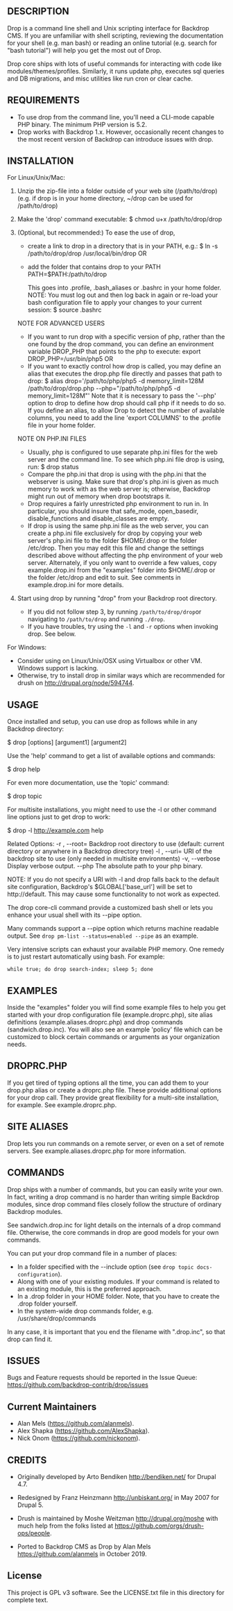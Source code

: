 DESCRIPTION
-----------
Drop is a command line shell and Unix scripting interface for Backdrop CMS.
If you are unfamiliar with shell scripting, reviewing the documentation
for your shell (e.g. man bash) or reading an online tutorial (e.g. search
for "bash tutorial") will help you get the most out of Drop.

Drop core ships with lots of useful commands for interacting with code
like modules/themes/profiles. Similarly, it runs update.php, executes sql
queries and DB migrations, and misc utilities like run cron or clear cache.

REQUIREMENTS
------------
* To use drop from the command line, you'll need a CLI-mode capable PHP
  binary. The minimum PHP version is 5.2.
* Drop works with Backdrop 1.x.  However, occasionally recent changes to the
  most recent version of Backdrop can introduce issues with drop.

INSTALLATION
------------
For Linux/Unix/Mac:
  1. Unzip the zip-file into a folder outside of your web site (/path/to/drop)
     (e.g. if drop is in your home directory, ~/drop can be used for /path/to/drop)
  2. Make the 'drop' command executable:
       $ chmod u+x /path/to/drop/drop
  3. (Optional, but recommended:) To ease the use of drop,
     - create a link to drop in a directory that is in your PATH, e.g.:
       $ ln -s /path/to/drop/drop /usr/local/bin/drop
     OR
     - add the folder that contains drop to your PATH
       PATH=$PATH:/path/to/drop

       This goes into .profile, .bash_aliases or .bashrc in your home folder.
       NOTE:  You must log out and then log back in again or re-load your bash
       configuration file to apply your changes to your current session:
       $ source .bashrc

     NOTE FOR ADVANCED USERS
     - If you want to run drop with a specific version of php, rather than the
       one found by the drop command, you can define an environment variable
       DROP_PHP that points to the php to execute:
       export DROP_PHP=/usr/bin/php5
     OR
     - If you want to exactly control how drop is called, you may define an alias
       that executes the drop.php file directly and passes that path to drop:
       $ alias drop='/path/to/php/php5 -d memory_limit=128M /path/to/drop/drop.php --php="/path/to/php/php5 -d memory_limit=128M"'
       Note that it is necessary to pass the '--php' option to drop to define
       how drop should call php if it needs to do so.
       If you define an alias, to allow Drop to detect the number of available columns,
       you need to add the line 'export COLUMNS' to the .profile file in your
       home folder.

     NOTE ON PHP.INI FILES
     - Usually, php is configured to use separate php.ini files for the web server
       and the command line.  To see which php.ini file drop is using, run:
       $ drop status
     - Compare the php.ini that drop is using with the php.ini that the webserver is
       using.  Make sure that drop's php.ini is given as much memory to work with as
       the web server is; otherwise, Backdrop might run out of memory when drop
       bootstraps it.
     - Drop requires a fairly unrestricted php environment to run in.  In particular,
       you should insure that safe_mode, open_basedir, disable_functions and
       disable_classes are empty.
     - If drop is using the same php.ini file as the web server, you can create
       a php.ini file exclusively for drop by copying your web server's php.ini
       file to the folder $HOME/.drop or the folder /etc/drop.  Then you may edit
       this file and change the settings described above without affecting the
       php environment of your web server.  Alternately, if you only want to
       override a few values, copy example.drop.ini from the "examples" folder
       into $HOME/.drop or the folder /etc/drop and edit to suit.  See comments
       in example.drop.ini for more details.

  4. Start using drop by running "drop" from your Backdrop root directory.

     - If you did not follow step 3, by running `/path/to/drop/drop`or navigating to `/path/to/drop` and running `./drop`.
     - If you have troubles, try using the `-l` and `-r` options when invoking drop. See below.

For Windows:

  - Consider using on Linux/Unix/OSX using Virtualbox or other VM. Windows support is lacking.
  - Otherwise, try to install drop in similar ways which are recommended for drush on
    http://drupal.org/node/594744.

USAGE
-----
Once installed and setup, you can use drop as follows while in
any Backdrop directory:

  $ drop [options] <command> [argument1] [argument2]

Use the 'help' command to get a list of available options and commands:

  $ drop help

For even more documentation, use the 'topic' command:

  $ drop topic

For multisite installations, you might need to use the -l or other command line
options just to get drop to work:

  $ drop -l http://example.com help

Related Options:
  -r <path>, --root=<path>      Backdrop root directory to use
                                (default: current directory or anywhere in a Backdrop directory tree)
  -l <uri> , --uri=<uri>        URI of the backdrop site to use
                                (only needed in multisite environments)
  -v, --verbose                 Display verbose output.
  --php                         The absolute path to your php binary.

NOTE: If you do not specify a URI with -l and drop falls back to the default
site configuration, Backdrop's $GLOBAL['base_url'] will be set to http://default.
This may cause some functionality to not work as expected.

The drop core-cli command provide a customized bash shell or lets you enhance
your usual shell with its --pipe option.

Many commands support a --pipe option which returns machine readable output. See
`drop pm-list --status=enabled --pipe` as an example.

Very intensive scripts can exhaust your available PHP memory. One remedy is to
just restart automatically using bash. For example:

    while true; do drop search-index; sleep 5; done

EXAMPLES
--------
Inside the "examples" folder you will find some example files to help you
get started with your drop configuration file (example.droprc.php),
site alias definitions (example.aliases.droprc.php) and drop commands
(sandwich.drop.inc). You will also see an example 'policy' file which
can be customized to block certain commands or arguments as your organization
needs.

DROPRC.PHP
--------
If you get tired of typing options all the time, you can add them to your drop.php alias or
create a droprc.php file. These provide additional options for your drop call. They provide
great flexibility for a multi-site installation, for example. See example.droprc.php.

SITE ALIASES
--------
Drop lets you run commands on a remote server, or even on a set of remote servers.
See example.aliases.droprc.php for more information.

COMMANDS
--------
Drop ships with a number of commands, but you can easily write
your own. In fact, writing a drop command is no harder than writing simple
Backdrop modules, since drop command files closely follow the structure of
ordinary Backdrop modules.

See sandwich.drop.inc for light details on the internals of a drop command file.
Otherwise, the core commands in drop are good models for your own commands.

You can put your drop command file in a number of places:

  - In a folder specified with the --include option (see `drop topic docs-configuration`).
  - Along with one of your existing modules. If your command is related to an
    existing module, this is the preferred approach.
  - In a .drop folder in your HOME folder. Note, that you have to create the
    .drop folder yourself.
  - In the system-wide drop commands folder, e.g. /usr/share/drop/commands

In any case, it is important that you end the filename with ".drop.inc", so
that drop can find it.

ISSUES
------
Bugs and Feature requests should be reported in the Issue Queue: https://github.com/backdrop-contrib/drop/issues

Current Maintainers
-------------------

- Alan Mels (https://github.com/alanmels).
- Alex Shapka (https://github.com/AlexShapka).
- Nick Onom (https://github.com/nickonom).


CREDITS
-------

- Originally developed by Arto Bendiken <http://bendiken.net/> for Drupal 4.7.
- Redesigned by Franz Heinzmann <http://unbiskant.org/> in May 2007 for Drupal 5.
- Drush is maintained by Moshe Weitzman <http://drupal.org/moshe> with much help from the folks listed at https://github.com/orgs/drush-ops/people.

- Ported to Backdrop CMS as Drop by Alan Mels <https://github.com/alanmels> in October 2019.

License
-------

This project is GPL v3 software. See the LICENSE.txt file in this directory for
complete text.
